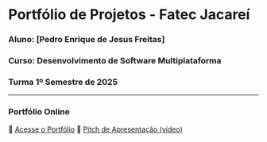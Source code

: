 
# Portfólio de Projetos - Fatec Jacareí #
### Aluno: [Pedro Enrique de Jesus Freitas]
### Curso: Desenvolvimento de Software Multiplataforma 
### Turma 1º Semestre de 2025

---

### Portfólio Online
🔗 [Acesse o Portfólio](https://github.com/fatec-jacarei-dsm-portfolio/ra2581392513030)
🎤 [Pitch de Apresentação (vídeo)](LINK_PARA_VIDEO_NO_TEAMS) 
